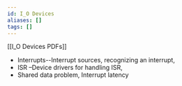 ```yaml
---
id: I_O Devices
aliases: []
tags: []
---
```

[[I_O Devices PDFs]]

- Interrupts--Interrupt sources, recognizing an interrupt,
- ISR –Device drivers for handling ISR,
- Shared data problem, Interrupt latency


